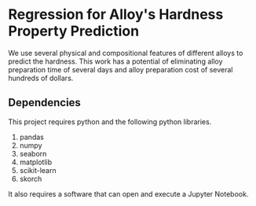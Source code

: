 # Regression for Alloy's Hardness Property Prediction
We use several physical and compositional features of different alloys to predict the hardness. This work has a potential of eliminating alloy preparation time of several days and alloy preparation cost of several hundreds of dollars.

## Dependencies
This project requires python and the following python libraries.
1. pandas
2. numpy
3. seaborn
4. matplotlib
5. scikit-learn
6. skorch

It also requires a software that can open and execute a Jupyter Notebook.
